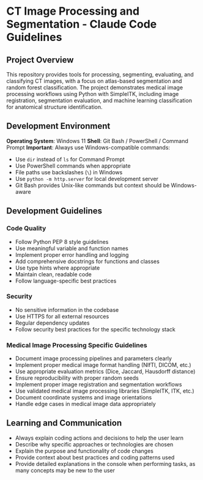 # CT Image Processing and Segmentation - Claude Code Guidelines

## Project Overview

This repository provides tools for processing, segmenting, evaluating, and classifying CT images, with a focus on atlas-based segmentation and random forest classification. The project demonstrates medical image processing workflows using Python with SimpleITK, including image registration, segmentation evaluation, and machine learning classification for anatomical structure identification.

## Development Environment

**Operating System**: Windows 11
**Shell**: Git Bash / PowerShell / Command Prompt
**Important**: Always use Windows-compatible commands:
- Use `dir` instead of `ls` for Command Prompt
- Use PowerShell commands when appropriate
- File paths use backslashes (`\`) in Windows
- Use `python -m http.server` for local development server
- Git Bash provides Unix-like commands but context should be Windows-aware

## Development Guidelines

### Code Quality
- Follow Python PEP 8 style guidelines
- Use meaningful variable and function names
- Implement proper error handling and logging
- Add comprehensive docstrings for functions and classes
- Use type hints where appropriate
- Maintain clean, readable code
- Follow language-specific best practices

### Security
- No sensitive information in the codebase
- Use HTTPS for all external resources
- Regular dependency updates
- Follow security best practices for the specific technology stack

### Medical Image Processing Specific Guidelines
- Document image processing pipelines and parameters clearly
- Implement proper medical image format handling (NIfTI, DICOM, etc.)
- Use appropriate evaluation metrics (Dice, Jaccard, Hausdorff distance)
- Ensure reproducibility with proper random seeds
- Implement proper image registration and segmentation workflows
- Use validated medical image processing libraries (SimpleITK, ITK, etc.)
- Document coordinate systems and image orientations
- Handle edge cases in medical image data appropriately

## Learning and Communication
- Always explain coding actions and decisions to help the user learn
- Describe why specific approaches or technologies are chosen
- Explain the purpose and functionality of code changes
- Provide context about best practices and coding patterns used
- Provide detailed explanations in the console when performing tasks, as many concepts may be new to the user